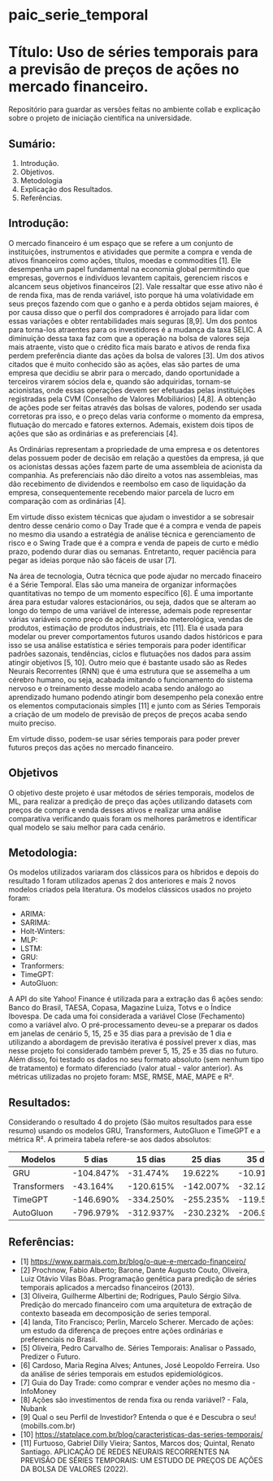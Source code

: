 # paic_serie_temporal
# Título: Uso de séries temporais para a previsão de preços de ações no mercado financeiro.
Repositório para guardar as versões feitas no ambiente collab e explicação sobre o projeto de iniciação científica na universidade.

## Sumário:
1. Introdução.
2. Objetivos.
3. Metodologia
4. Explicação dos Resultados.
5. Referências.
  
## Introdução:
  <p>O mercado financeiro é um espaço que se refere a um conjunto de instituições, instrumentos e atividades que permite a compra e venda de ativos financeiros como ações, títulos, moedas e commodities [1]. Ele desempenha um papel fundamental na economia global permitindo que empresas, governos e indivíduos levantem capitais, gerenciem riscos e alcancem seus objetivos financeiros [2]. Vale ressaltar que esse ativo não é de renda fixa, mas de renda variável, isto porque há uma volatividade em seus preços fazendo com que o ganho e a perda obtidos sejam maiores, é por causa disso que o perfil dos compradores é arrojado para lidar com essas variações e obter rentabilidades mais seguras [8,9]. Um dos pontos para torna-los atraentes para os investidores é a mudança da taxa SELIC. A diminuição dessa taxa faz com que a operação na bolsa de valores seja mais atraente, visto que o crédito fica mais barato e ativos de renda fixa perdem preferência diante das ações da bolsa de valores [3]. Um dos ativos citados que é muito conhecido são as ações, elas são partes de uma empresa que decidiu se abrir para o mercado, dando oportunidade a terceiros virarem sócios dela e, quando são adquiridas, tornam-se acionistas, onde essas operações devem ser efetuadas pelas instituições registradas pela CVM (Conselho de Valores Mobiliários) [4,8]. A obtenção de ações pode ser feitas através das bolsas de valores, podendo ser usada corretoras pra isso, e o preço delas varia conforme o momento da empresa, flutuação do mercado e fatores externos. Ademais, existem dois tipos de ações que são as ordinárias e as preferenciais [4].</p>
	<p>As Ordinárias representam a propriedade de uma empresa e os detentores delas possuem poder de decisão em relação a questões da empresa, já que os acionistas dessas ações fazem parte de uma assembleia de acionista da companhia. As preferenciais não dão direito a votos nas assembleias, mas dão recebimento de dividendos e reembolso em caso de liquidação da empresa, consequentemente recebendo maior parcela de lucro em comparação com as ordinárias [4].</p>
	<p>Em virtude disso existem técnicas que ajudam o investidor a se sobresair dentro desse cenário como o Day Trade que é a compra e venda de papeis no mesmo dia usando a estratégia de análise técnica e gerenciamento de risco e o Swing Trade que é a compra e venda de papeis de curto e médio prazo, podendo durar dias ou semanas. Entretanto, requer paciência para pegar as ideias porque não são fáceis de usar [7].</p>
	<p>Na área de tecnologia, Outra técnica que pode ajudar no mercado finaceiro é a Série Temporal.  Elas são uma maneira de organizar informações quantitativas no tempo de um momento específico [6]. É uma importante área para estudar valores estacionários, ou seja, dados que se alteram ao longo do tempo de uma variável de interesse, ademais pode representar várias variáveis como preço de ações, previsão meterológica, vendas de produtos, estimação de produtos industriais, etc [11]. Ela é usada para modelar ou prever comportamentos futuros usando dados históricos e para isso se usa análise estatística e séries temporais para poder identificar padrões sazonais, tendências, ciclos e flutuações nos dados para assim atingir objetivos [5, 10]. Outro meio que é bastante usado são as Redes Neurais Recorrentes (RNN) que é uma estrutura que se assemelha a um cérebro humano, ou seja, acabada imitando o funcionamento do sistema nervoso e o treinamento desse modelo acaba sendo análogo ao aprendizado humano podendo atingir bom desempenho pela conexão entre os elementos computacionais simples [11] e junto com as Séries Temporais a criação de um modelo de previsão de preços de preços acaba sendo muito preciso.</p>
	<p>Em virtude disso, podem-se usar séries temporais para poder prever futuros preços das ações no mercado financeiro.</p>

## Objetivos 
 O objetivo deste projeto é usar métodos de séries temporais, modelos de ML, para realizar a predição de preço das ações utilizando datasets com preços de compra e venda desses ativos e realizar uma análise comparativa verificando quais foram os melhores parâmetros e identificar qual modelo se saiu melhor para cada cenário.
 
## Metodologia:
 Os modelos utilizados variaram dos clássicos para os híbridos e depois do resultado 1 foram utilizados apenas 2 dos anteriores e mais 2 novos modelos criados pela literatura. Os modelos clássicos usados no projeto foram:
 - ARIMA:
 - SARIMA:
 - Holt-Winters:
 - MLP:
 - LSTM:
 - GRU:
 - Tranformers:
 - TimeGPT: 
 - AutoGluon:

 A API do site Yahoo! Finance é utilizada para a extração das 6 ações sendo: Banco do Brasil, TAESA, Copasa, Magazine Luiza, Totvs e o Índice Ibovespa. De cada uma foi considerada a variável Close (Fechamento) como a variável alvo. 
 O pré-processamento deveu-se a preparar os dados em janelas de cenário 5, 15, 25 e 35 dias para a previsão de 1 dia e utilizando a abordagem de previsão iterativa é possível prever x dias, mas nesse projeto foi considerado também prever 5, 15, 25 e 35 dias no futuro. Além disso, foi testado os dados no seu formato absoluto (sem nenhum tipo de tratamento) e formato diferenciado (valor atual - valor anterior).
 As métricas utilizadas no projeto foram: MSE, RMSE, MAE, MAPE e R². 
 
## Resultados:
Considerando o resultado 4 do projeto (São muitos resultados para esse resumo) usando os modelos GRU, Transformers, AutoGluon e TimeGPT e a métrica R². A primeira tabela refere-se aos dados absolutos: 

| Modelos     | 5 dias | 15 dias | 25 dias | 35 dias |
|-------------|--------|---------|---------|---------|
| GRU         | -104.847% | -31.474% | 19.622% | -10.913% |
| Transformers| -43.164% | -120.615% | -142.007% | -32.125% |
| TimeGPT     | -146.690% | -334.250% | -255.235% | -119.567% |
| AutoGluon   | -796.979% | -312.937% | -230.232%|  -206.907% |


## Referências: 
- [1]	https://www.parmais.com.br/blog/o-que-e-mercado-financeiro/
- [2]	Prochnow, Fabio Alberto; Barone, Dante Augusto Couto, Oliveira, Luiz Otávio Vilas Bôas. Programação genêtica para predição de séries temporais aplicados a mercadso financeiros (2013).
- [3]	Oliveira, Guilherme Albertini de; Rodrigues, Paulo Sérgio Silva. Predição do mercado financeiro com uma arquitetura de extração de contexto baseada em decomposição de series temporal.
- [4]	Ianda, Tito Francisco; Perlin, Marcelo Scherer. Mercado de ações: um estudo da diferença de preçoes entre ações ordinárias e preferenciais no Brasil.
- [5]	Oliveira, Pedro Carvalho de. Séries Temporais: Analisar o Passado, Predizer o Futuro.
- [6]	Cardoso, Maria Regina Alves; Antunes, José Leopoldo Ferreira. Uso da análise de séries temporais em estudos epidemiológicos.
- [7]	Guia do Day Trade: como comprar e vender ações no mesmo dia - InfoMoney
- [8]	Ações são investimentos de renda fixa ou renda variável? - Fala, Nubank
- [9]	Qual o seu Perfil de Investidor? Entenda o que é e Descubra o seu! (mobills.com.br)
- [10]	https://statplace.com.br/blog/caracteristicas-das-series-temporais/
- [11]	Furtuoso, Gabriel Dilly Vieira; Santos, Marcos dos; Quintal, Renato Santiago. APLICAÇÃO DE REDES NEURAIS RECORRENTES NA PREVISÃO DE SÉRIES TEMPORAIS: UM ESTUDO DE PREÇOS DE AÇÕES DA BOLSA DE VALORES (2022).
